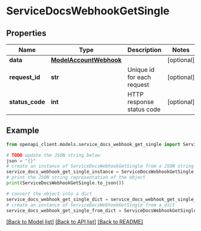 # ServiceDocsWebhookGetSingle


## Properties

Name | Type | Description | Notes
------------ | ------------- | ------------- | -------------
**data** | [**ModelAccountWebhook**](ModelAccountWebhook.md) |  | [optional] 
**request_id** | **str** | Unique id for each request | [optional] 
**status_code** | **int** | HTTP response status code | [optional] 

## Example

```python
from openapi_client.models.service_docs_webhook_get_single import ServiceDocsWebhookGetSingle

# TODO update the JSON string below
json = "{}"
# create an instance of ServiceDocsWebhookGetSingle from a JSON string
service_docs_webhook_get_single_instance = ServiceDocsWebhookGetSingle.from_json(json)
# print the JSON string representation of the object
print(ServiceDocsWebhookGetSingle.to_json())

# convert the object into a dict
service_docs_webhook_get_single_dict = service_docs_webhook_get_single_instance.to_dict()
# create an instance of ServiceDocsWebhookGetSingle from a dict
service_docs_webhook_get_single_from_dict = ServiceDocsWebhookGetSingle.from_dict(service_docs_webhook_get_single_dict)
```
[[Back to Model list]](../README.md#documentation-for-models) [[Back to API list]](../README.md#documentation-for-api-endpoints) [[Back to README]](../README.md)


